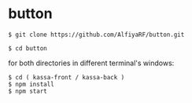 # button

`$ git clone https://github.com/AlfiyaRF/button.git`

`$ cd button`

for both directories in different terminal's windows:

	$ cd ( kassa-front / kassa-back )
	$ npm install
	$ npm start
